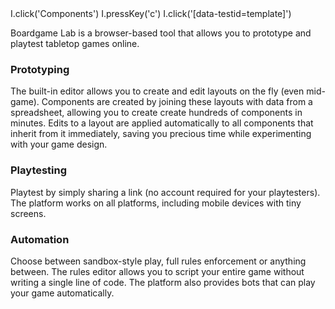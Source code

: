 <screenshot name="main">
  I.click('Components')
  I.pressKey('c')
  I.click('[data-testid=template]')
</screenshot>

Boardgame Lab is a browser-based tool that allows you to prototype and playtest
tabletop games online.

### Prototyping

The built-in editor allows you to create and edit layouts on the fly (even mid-game).
Components are created by joining these layouts with data from a spreadsheet, allowing
you to create create hundreds of components in minutes. Edits to a layout are applied
automatically to all components that inherit from it immediately, saving you precious
time while experimenting with your game design.

### Playtesting

Playtest by simply sharing a link (no account required for your playtesters). The
platform works on all platforms, including mobile devices with tiny screens.

### Automation

Choose between sandbox-style play, full rules enforcement or anything between. The
rules editor allows you to script your entire game without writing a single line of code.
The platform also provides bots that can play your game automatically.
